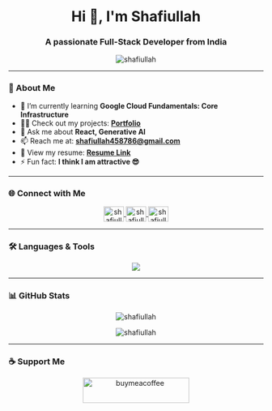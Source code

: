 <h1 align="center">Hi 👋, I'm Shafiullah</h1>
<h3 align="center">A passionate Full-Stack Developer from India</h3>

<p align="center">
  <img src="https://komarev.com/ghpvc/?username=shafiullah&label=Profile%20Views&color=0e75b6&style=flat" alt="shafiullah" />
</p>

---

### 🚀 About Me


- 🌱 I’m currently learning **Google Cloud Fundamentals: Core Infrastructure**  
- 👨‍💻 Check out my projects: **[Portfolio](https://shafiullah46807-16.github.io/Portfolio/)**  
- 💬 Ask me about **React, Generative AI**  
- 📫 Reach me at: **shafiullah458786@gmail.com**  
- 📄 View my resume: **[Resume Link]([https://drive.google.com/file/d/1JlXIO4B7TztdzkGla9YvofcrxIfgIsWo/view?usp=sharing](https://drive.google.com/file/d/1AwK9iIkUhIPtB4uEwVWYPN-ZPaH1Z5dG/view?usp=drive_link))**  
- ⚡ Fun fact: **I think I am attractive 😎**  

---

### 🌐 Connect with Me
<p align="center">
  <a href="https://linkedin.com/in/shafiullah-a" target="blank">
    <img align="center" src="https://raw.githubusercontent.com/rahuldkjain/github-profile-readme-generator/master/src/images/icons/Social/linked-in-alt.svg" alt="shafiullah" height="30" width="40"/>
  </a>
  <a href="https://www.hackerrank.com/shafiullah_21" target="blank">
    <img align="center" src="https://raw.githubusercontent.com/rahuldkjain/github-profile-readme-generator/master/src/images/icons/Social/hackerrank.svg" alt="shafiullah" height="30" width="40"/>
  </a>
  <a href="https://www.leetcode.com/shafiullah" target="blank">
    <img align="center" src="https://raw.githubusercontent.com/rahuldkjain/github-profile-readme-generator/master/src/images/icons/Social/leet-code.svg" alt="shafiullah" height="30" width="40"/>
  </a>
</p>

---

### 🛠️ Languages & Tools
<p align="center">
  <img src="https://skillicons.dev/icons?i=react,angular,nodejs,express,js,ts,html,css,bootstrap,python,django,java,spring,mysql,mongodb,postgres,git,github,aws,gcp,azure,figma&theme=light" />
</p>

---

### 📊 GitHub Stats
<p align="center">
  <img src="https://github-readme-stats.vercel.app/api?username=shafiullah&show_icons=true&theme=radical" alt="shafiullah" />
</p>

<p align="center">
  <img src="https://github-readme-stats.vercel.app/api/top-langs?username=shafiullah&show_icons=true&layout=compact&theme=radical" alt="shafiullah" />
</p>

---

### ☕ Support Me
<p align="center">
  <a href="https://www.buymeacoffee.com/shafiullah">
    <img src="https://cdn.buymeacoffee.com/buttons/v2/default-yellow.png" height="50" width="210" alt="buymeacoffee" />
  </a>
</p>
